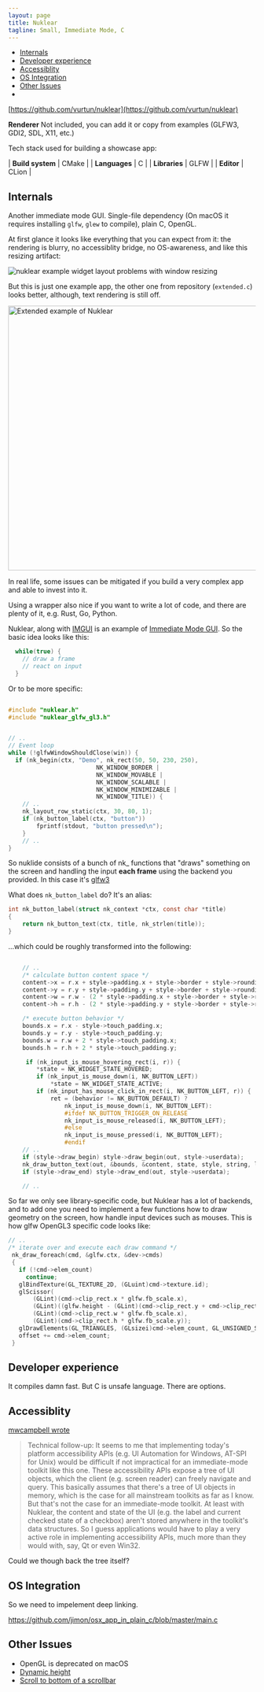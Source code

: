 ```yaml
---
layout: page
title: Nuklear
tagline: Small, Immediate Mode, C
---
```


- [Internals](#internals)
- [Developer experience](#developer-experience)
- [Accessiblity](#accessiblity)
- [OS Integration](#os-integration)
- [Other Issues](#other-issues)
-

[https://github.com/vurtun/nuklear](https://github.com/vurtun/nuklear)

**Renderer** Not included, you can add it or copy from examples (GLFW3, GDI2, SDL, X11, etc.)

Tech stack used for building a showcase app:

| **Build system** | CMake |
| **Languages** | C |
| **Libraries** | GLFW |
| **Editor** | CLion |

## Internals

Another immediate mode GUI. Single-file dependency (On macOS it requires installing `glfw`, `glew` to compile), plain C, OpenGL.

At first glance it looks like everything that you can expect from it: the rendering is blurry, no accessiblity bridge, no OS-awareness, and like this resizing artifact:

![nuklear example widget layout problems with window resizing](https://user-images.githubusercontent.com/1004115/51437327-fc572400-1cad-11e9-87f8-a8032ffd98e0.gif)

But this is just one example app, the other one from repository (`extended.c`) looks better, although, text rendering is still off.

<img width="538" alt="Extended example of Nuklear" src="https://user-images.githubusercontent.com/1004115/51789123-e4dcd700-2196-11e9-8fa2-5bd8985538db.png">

In real life, some issues can be mitigated if you build a very complex app and able to invest into it.

Using a wrapper also nice if you want to write a lot of code, and there are plenty of it, e.g. Rust, Go, Python.

Nuklear, along with [IMGUI](/imgui) is an example of [Immediate Mode GUI](/). So the basic idea looks like this:

```c
  while(true) {
    // draw a frame
    // react on input
  }
```

Or to be more specific:

```c

#include "nuklear.h"
#include "nuklear_glfw_gl3.h"


// ..
// Event loop
while (!glfwWindowShouldClose(win)) {
  if (nk_begin(ctx, "Demo", nk_rect(50, 50, 230, 250),
                         NK_WINDOW_BORDER |
                         NK_WINDOW_MOVABLE |
                         NK_WINDOW_SCALABLE |
                         NK_WINDOW_MINIMIZABLE |
                         NK_WINDOW_TITLE)) {
    // ..
    nk_layout_row_static(ctx, 30, 80, 1);
    if (nk_button_label(ctx, "button"))
        fprintf(stdout, "button pressed\n");
    }
    // ..
}
```

So nuklide consists of a bunch of nk\_ functions that "draws" something on the screen and handling the input **each frame** using the backend you provided.
In this case it's [glfw3](#glfw3)

What does `nk_button_label` do? It's an alias:

```c
int nk_button_label(struct nk_context *ctx, const char *title)
{
    return nk_button_text(ctx, title, nk_strlen(title));
}
```

...which could be roughly transformed into the following:

```c

    // ..
    /* calculate button content space */
    content->x = r.x + style->padding.x + style->border + style->rounding;
    content->y = r.y + style->padding.y + style->border + style->rounding;
    content->w = r.w - (2 * style->padding.x + style->border + style->rounding*2);
    content->h = r.h - (2 * style->padding.y + style->border + style->rounding*2);

    /* execute button behavior */
    bounds.x = r.x - style->touch_padding.x;
    bounds.y = r.y - style->touch_padding.y;
    bounds.w = r.w + 2 * style->touch_padding.x;
    bounds.h = r.h + 2 * style->touch_padding.y;

     if (nk_input_is_mouse_hovering_rect(i, r)) {
        *state = NK_WIDGET_STATE_HOVERED;
        if (nk_input_is_mouse_down(i, NK_BUTTON_LEFT))
            *state = NK_WIDGET_STATE_ACTIVE;
        if (nk_input_has_mouse_click_in_rect(i, NK_BUTTON_LEFT, r)) {
            ret = (behavior != NK_BUTTON_DEFAULT) ?
                nk_input_is_mouse_down(i, NK_BUTTON_LEFT):
                #ifdef NK_BUTTON_TRIGGER_ON_RELEASE
                nk_input_is_mouse_released(i, NK_BUTTON_LEFT);
                #else
                nk_input_is_mouse_pressed(i, NK_BUTTON_LEFT);
                #endif
    // ..
    if (style->draw_begin) style->draw_begin(out, style->userdata);
    nk_draw_button_text(out, &bounds, &content, state, style, string, len, align, font);
    if (style->draw_end) style->draw_end(out, style->userdata);

    // ..

```

So far we only see library-specific code, but Nuklear has a lot of backends, and to add one you need to implement a few functions
how to draw geometry on the screen, how handle input devices such as mouses. This is how glfw OpenGL3 specific code looks like:

```c
// ..
/* iterate over and execute each draw command */
 nk_draw_foreach(cmd, &glfw.ctx, &dev->cmds)
 {
   if (!cmd->elem_count)
     continue;
   glBindTexture(GL_TEXTURE_2D, (GLuint)cmd->texture.id);
   glScissor(
       (GLint)(cmd->clip_rect.x * glfw.fb_scale.x),
       (GLint)((glfw.height - (GLint)(cmd->clip_rect.y + cmd->clip_rect.h)) * glfw.fb_scale.y),
       (GLint)(cmd->clip_rect.w * glfw.fb_scale.x),
       (GLint)(cmd->clip_rect.h * glfw.fb_scale.y));
   glDrawElements(GL_TRIANGLES, (GLsizei)cmd->elem_count, GL_UNSIGNED_SHORT, offset);
   offset += cmd->elem_count;
 }
```

## Developer experience

It compiles damn fast. But C is unsafe language. There are options.

## Accessiblity

[mwcampbell wrote](https://news.ycombinator.com/item?id=16347902)

> Technical follow-up: It seems to me that implementing today's platform accessibility APIs (e.g. UI Automation for Windows, AT-SPI for Unix) would be difficult if not impractical for an immediate-mode toolkit like this one.
> These accessibility APIs expose a tree of UI objects, which the client (e.g. screen reader) can freely navigate and query. This basically assumes that there's a tree of UI objects in memory, which is the case for all mainstream toolkits as far as I know. But that's not the case for an immediate-mode toolkit. At least with Nuklear, the content and state of the UI (e.g. the label and current checked state of a checkbox) aren't stored anywhere in the toolkit's data structures. So I guess applications would have to play a very active role in implementing accessibility APIs, much more than they would with, say, Qt or even Win32.

Could we though back the tree itself?

## OS Integration

So we need to impelement deep linking.

https://github.com/jimon/osx_app_in_plain_c/blob/master/main.c

## Other Issues

- OpenGL is deprecated on macOS
- [Dynamic height](https://github.com/vurtun/nuklear/issues/504)
- [Scroll to bottom of a scrollbar](https://github.com/vurtun/nuklear/issues/326)
